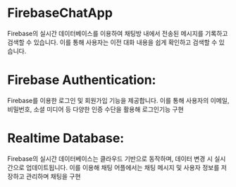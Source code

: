 # FirebaseChatApp
Firebase의 실시간 데이터베이스를 이용하여 채팅방 내에서 전송된 메시지를 기록하고 검색할 수 있습니다. 
이를 통해 사용자는 이전 대화 내용을 쉽게 확인하고 검색할 수 있습니다.


# Firebase Authentication:
Firebase를 이용한 로그인 및 회원가입 기능을 제공합니다. 이를 통해 사용자의 이메일, 비밀번호, 소셜 미디어 등 다양한 인증 수단을 활용해 로그인기능 구현

#  Realtime Database:
Firebase의 실시간 데이터베이스는 클라우드 기반으로 동작하며, 데이터 변경 시 실시간으로 업데이트됩니다. 
이를 이용해 채팅 어플에서는 채팅 메시지 및 사용자 정보를 저장하고 관리하며 채팅을 구현


